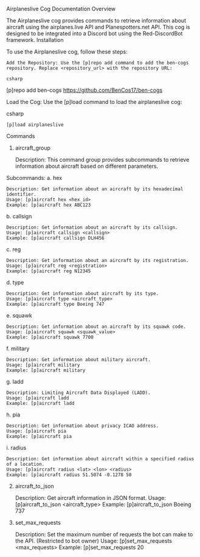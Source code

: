 Airplaneslive Cog Documentation
Overview

The Airplaneslive cog provides commands to retrieve information about aircraft using the airplanes.live API and Planespotters.net API. This cog is designed to be integrated into a Discord bot using the Red-DiscordBot framework.
Installation

To use the Airplaneslive cog, follow these steps:

    Add the Repository: Use the [p]repo add command to add the ben-cogs repository. Replace <repository_url> with the repository URL:

    csharp

[p]repo add ben-cogs https://github.com/BenCos17/ben-cogs

Load the Cog: Use the [p]load command to load the airplaneslive cog:

csharp

    [p]load airplaneslive

Commands
1. aircraft_group

    Description: This command group provides subcommands to retrieve information about aircraft based on different parameters.

Subcommands:
a. hex

    Description: Get information about an aircraft by its hexadecimal identifier.
    Usage: [p]aircraft hex <hex_id>
    Example: [p]aircraft hex ABC123

b. callsign

    Description: Get information about an aircraft by its callsign.
    Usage: [p]aircraft callsign <callsign>
    Example: [p]aircraft callsign DLH456

c. reg

    Description: Get information about an aircraft by its registration.
    Usage: [p]aircraft reg <registration>
    Example: [p]aircraft reg N12345

d. type

    Description: Get information about aircraft by its type.
    Usage: [p]aircraft type <aircraft_type>
    Example: [p]aircraft type Boeing 747

e. squawk

    Description: Get information about an aircraft by its squawk code.
    Usage: [p]aircraft squawk <squawk_value>
    Example: [p]aircraft squawk 7700

f. military

    Description: Get information about military aircraft.
    Usage: [p]aircraft military
    Example: [p]aircraft military

g. ladd

    Description: Limiting Aircraft Data Displayed (LADD).
    Usage: [p]aircraft ladd
    Example: [p]aircraft ladd

h. pia

    Description: Get information about privacy ICAO address.
    Usage: [p]aircraft pia
    Example: [p]aircraft pia

i. radius

    Description: Get information about aircraft within a specified radius of a location.
    Usage: [p]aircraft radius <lat> <lon> <radius>
    Example: [p]aircraft radius 51.5074 -0.1278 50

2. aircraft_to_json

    Description: Get aircraft information in JSON format.
    Usage: [p]aircraft_to_json <aircraft_type>
    Example: [p]aircraft_to_json Boeing 737

3. set_max_requests

    Description: Set the maximum number of requests the bot can make to the API. (Restricted to bot owner)
    Usage: [p]set_max_requests <max_requests>
    Example: [p]set_max_requests 20